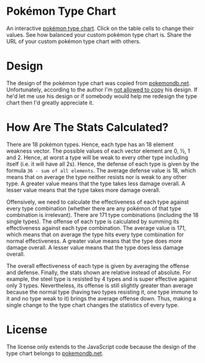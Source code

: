 # Pokémon Type Chart #

An interactive [pokémon type chart](https://cdn.rawgit.com/aaditmshah/typechart/master/index.html). Click on the table cells to change their values. See how balanced your custom pokémon type chart is. Share the URL of your custom pokémon type chart with others.

# Design #

The design of the pokémon type chart was copied from [pokemondb.net](http://pokemondb.net/type). Unfortunately, according to the author I'm [not allowed to copy](http://pokemondb.net/about) his design. If he'd let me use his design or if somebody would help me redesign the type chart then I'd greatly appreciate it.

# How Are The Stats Calculated? #

There are 18 pokémon types. Hence, each type has an 18 element weakness vector. The possible values of each vector element are 0, ½, 1 and 2. Hence, at worst a type will be weak to every other type including itself (i.e. it will have all 2s). Hence, the defense of each type is given by the formula `36 - sum of all elements`. The average defense value is 18, which means that on average the type neither resists nor is weak to any other type. A greater value means that the type takes less damage overall. A lesser value means that the type takes more damage overall.

Offensively, we need to calculate the effectiveness of each type against every type combination (whether there are any pokémon of that type combination is irrelevant). There are 171 type combinations (including the 18 single types). The offense of each type is calculated by summing its effectiveness against each type combination. The average value is 171, which means that on average the type hits every type combination for normal effectiveness. A greater value means that the type does more damage overall. A lesser value means that the type does less damage overall.

The overall effectiveness of each type is given by averaging the offense and defense. Finally, the stats shown are relative instead of absolute. For example, the steel type is resisted by 4 types and is super effective against only 3 types. Nevertheless, its offense is still slightly greater than average because the normal type (having two types resisting it, one type immune to it and no type weak to it) brings the average offense down. Thus, making a single change to the type chart changes the statistics of every type.

# License #

The license only extends to the JavaScript code because the design of the type chart belongs to [pokemondb.net](http://pokemondb.net/type).
